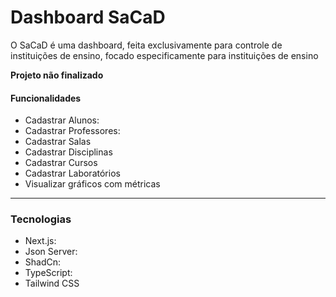 
# Dashboard SaCaD

O SaCaD é uma dashboard, feita exclusivamente para controle de instituições de ensino, focado especificamente para instituições de ensino

**Projeto não finalizado**

#### Funcionalidades
- Cadastrar Alunos:
- Cadastrar Professores:
- Cadastrar Salas
- Cadastrar Disciplinas
- Cadastrar Cursos
- Cadastrar Laboratórios
- Visualizar gráficos com métricas

---

### Tecnologias

- Next.js:
- Json Server:
- ShadCn:
- TypeScript:
- Tailwind CSS